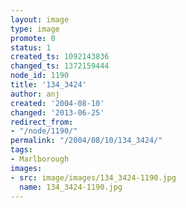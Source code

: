 ```yaml
---
layout: image
type: image
promote: 0
status: 1
created_ts: 1092143836
changed_ts: 1372159444
node_id: 1190
title: '134_3424'
author: anj
created: '2004-08-10'
changed: '2013-06-25'
redirect_from:
- "/node/1190/"
permalink: "/2004/08/10/134_3424/"
tags:
- Marlborough
images:
- src: image/images/134_3424-1190.jpg
  name: 134_3424-1190.jpg
---
```


